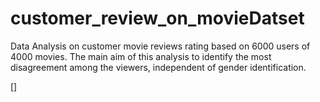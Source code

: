 # customer_review_on_movieDatset
Data Analysis on customer movie reviews rating based on 6000 users of 4000 movies.  The main aim of this analysis to identify the most disagreement among the viewers, independent of gender identification.

[]
